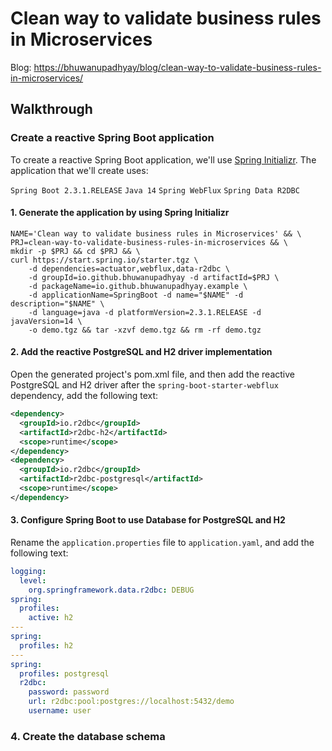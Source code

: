# Clean way to validate business rules in Microservices

Blog: <https://bhuwanupadhyay/blog/clean-way-to-validate-business-rules-in-microservices/>

## Walkthrough

### Create a reactive Spring Boot application

To create a reactive Spring Boot application, we'll use [Spring Initializr](https://start.spring.io/). 
The application that we'll create uses: 

`Spring Boot 2.3.1.RELEASE` `Java 14` `Spring WebFlux` `Spring Data R2DBC`

#### 1. Generate the application by using Spring Initializr
```shell
NAME='Clean way to validate business rules in Microservices' && \
PRJ=clean-way-to-validate-business-rules-in-microservices && \
mkdir -p $PRJ && cd $PRJ && \
curl https://start.spring.io/starter.tgz \
    -d dependencies=actuator,webflux,data-r2dbc \
    -d groupId=io.github.bhuwanupadhyay -d artifactId=$PRJ \
    -d packageName=io.github.bhuwanupadhyay.example \
    -d applicationName=SpringBoot -d name="$NAME" -d description="$NAME" \
    -d language=java -d platformVersion=2.3.1.RELEASE -d javaVersion=14 \
    -o demo.tgz && tar -xzvf demo.tgz && rm -rf demo.tgz
```

#### 2. Add the reactive PostgreSQL and H2 driver implementation

Open the generated project's pom.xml file, and then add the reactive PostgreSQL and H2 driver after the `spring-boot-starter-webflux` dependency, add the following text:

```xml
<dependency>
  <groupId>io.r2dbc</groupId>
  <artifactId>r2dbc-h2</artifactId>
  <scope>runtime</scope>
</dependency>
<dependency>
  <groupId>io.r2dbc</groupId>
  <artifactId>r2dbc-postgresql</artifactId>
  <scope>runtime</scope>
</dependency>
```

#### 3. Configure Spring Boot to use Database for PostgreSQL and H2

Rename the `application.properties` file to `application.yaml`, and add the following text:

```yaml
logging:
  level:
    org.springframework.data.r2dbc: DEBUG
spring:
  profiles:
    active: h2
---
spring:
  profiles: h2
---
spring:
  profiles: postgresql
  r2dbc:
    password: password
    url: r2dbc:pool:postgres://localhost:5432/demo
    username: user
```

### 4. Create the database schema